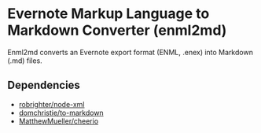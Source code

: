 Evernote Markup Language to Markdown Converter (enml2md)
========================================================

Enml2md converts an Evernote export format (ENML, .enex) into Markdown (.md) files.

Dependencies
------------

- [robrighter/node-xml](https://github.com/robrighter/node-xml)
- [domchristie/to-markdown](https://github.com/domchristie/to-markdown)
- [MatthewMueller/cheerio](https://github.com/MatthewMueller/cheerio)
